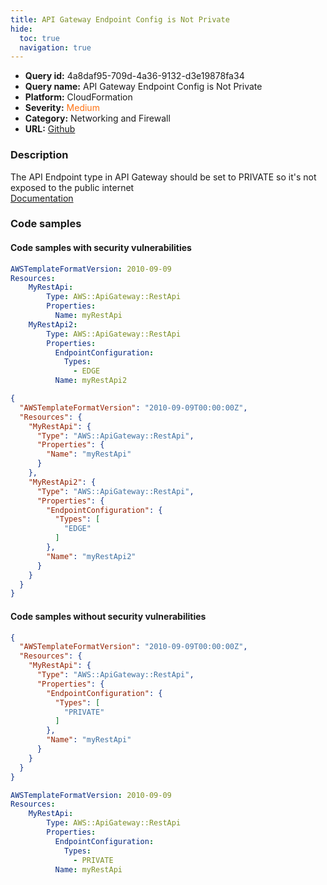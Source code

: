 ```yaml
---
title: API Gateway Endpoint Config is Not Private
hide:
  toc: true
  navigation: true
---
```


<style>
  .highlight .hll {
    background-color: #ff171742;
  }
  .md-content {
    max-width: 1100px;
    margin: 0 auto;
  }
</style>

-   **Query id:** 4a8daf95-709d-4a36-9132-d3e19878fa34
-   **Query name:** API Gateway Endpoint Config is Not Private
-   **Platform:** CloudFormation
-   **Severity:** <span style="color:#ff7213">Medium</span>
-   **Category:** Networking and Firewall
-   **URL:** [Github](https://github.com/Checkmarx/kics/tree/master/assets/queries/cloudFormation/aws/api_gateway_endpoint_config_is_not_private)

### Description
The API Endpoint type in API Gateway should be set to PRIVATE so it's not exposed to the public internet<br>
[Documentation](https://docs.aws.amazon.com/AWSCloudFormation/latest/UserGuide/aws-properties-apigateway-restapi-endpointconfiguration.html#cfn-apigateway-restapi-endpointconfiguration-types)

### Code samples
#### Code samples with security vulnerabilities
```yaml title="Positive test num. 1 - yaml file" hl_lines="11 5"
AWSTemplateFormatVersion: 2010-09-09
Resources:
    MyRestApi:
        Type: AWS::ApiGateway::RestApi
        Properties:
          Name: myRestApi
    MyRestApi2:
        Type: AWS::ApiGateway::RestApi
        Properties:
          EndpointConfiguration:
            Types:
              - EDGE
          Name: myRestApi2
```
```json title="Positive test num. 2 - json file" hl_lines="6 14"
{
  "AWSTemplateFormatVersion": "2010-09-09T00:00:00Z",
  "Resources": {
    "MyRestApi": {
      "Type": "AWS::ApiGateway::RestApi",
      "Properties": {
        "Name": "myRestApi"
      }
    },
    "MyRestApi2": {
      "Type": "AWS::ApiGateway::RestApi",
      "Properties": {
        "EndpointConfiguration": {
          "Types": [
            "EDGE"
          ]
        },
        "Name": "myRestApi2"
      }
    }
  }
}

```


#### Code samples without security vulnerabilities
```json title="Negative test num. 1 - json file"
{
  "AWSTemplateFormatVersion": "2010-09-09T00:00:00Z",
  "Resources": {
    "MyRestApi": {
      "Type": "AWS::ApiGateway::RestApi",
      "Properties": {
        "EndpointConfiguration": {
          "Types": [
            "PRIVATE"
          ]
        },
        "Name": "myRestApi"
      }
    }
  }
}

```
```yaml title="Negative test num. 2 - yaml file"
AWSTemplateFormatVersion: 2010-09-09
Resources:
    MyRestApi:
        Type: AWS::ApiGateway::RestApi
        Properties:
          EndpointConfiguration:
            Types:
              - PRIVATE
          Name: myRestApi
```
